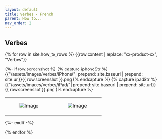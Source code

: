 ```yaml
---
layout: default
title: Verbes - French
parent: How to...
nav_order: 2
---
```

<h2>Verbes</h2>

{% for row in site.how_to_rows %}
{{row.content | replace: "xx-product-xx", "Verbes"}}

{%- if row.screenshot %}
{% capture iphoneStr %} {{"/assets/images/verbes/iPhone/"| prepend: site.baseurl | prepend: site.url}}{{ row.screenshot  }}.png {% endcapture %}
{% capture ipadStr %} {{"/assets/images/verbes/iPad/"| prepend: site.baseurl | prepend: site.url}}{{ row.screenshot  }}.png {% endcapture %}
<table>
<tbody>
	<tr>
		<td class = "iphone">
			<figure >
				<img class="iphone"  src="{{ iphoneStr }}" alt="Image" />
			</figure>
		</td>
		<td  class = "ipad">
			<figure>
				<img class="ipad"  src="{{ ipadStr }}" alt="Image" />
			</figure>
		</td>
	</tr>
</tbody>
</table>
{%- endif -%}

{% endfor %}
